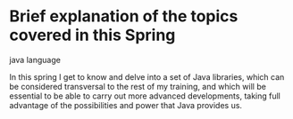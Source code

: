 # Brief explanation of the topics covered in this Spring

java language

In this spring I get to know and delve into a set of Java libraries, which can be considered transversal to the rest of my training, and which will be essential to be able to carry out more advanced developments, taking full advantage of the possibilities and power that Java provides us.

